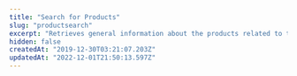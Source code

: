 ```yaml
---
title: "Search for Products"
slug: "productsearch"
excerpt: "Retrieves general information about the products related to the term searched. \r\nThis is the main search used by the store. The user can type anything to be searched.  \r\n\r\nFor example, if they search for a \"decanter\", this is the URL: `https://{{accountName}}.{{environment}}.com.br/api/catalog_system/pub/products/search/decanter`. \r\n\r\nNote that maybe the response can be HTTP 200 or 206, 206 means that it's a partial content response.\r\n\r\nIf it is a 206 take a look at the Headers, will be an entry called resources. E.g.: resources → 0-9/19. This means that the response is showing items from 0 to 9, 10 items, but there were 19 items found. See more information at the paging route example."
hidden: false
createdAt: "2019-12-30T03:21:07.203Z"
updatedAt: "2022-12-01T21:50:13.597Z"
---
```

